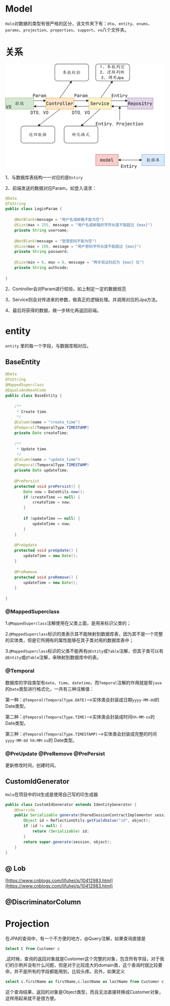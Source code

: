 # Model

`Halo`对数据的类型有很严格的区分，该文件夹下有：`dto`、`entity`、`enums`、`params`、`projection`、`properties`、`support`、`vo`八个文件夹。

# 关系

![](./img/07-01.png)

1、与数据库表结构一一对应的是`Entiry`

2、前端发送的数据对应Param，如登入请求：

```java
@Data
@ToString
public class LoginParam {

    @NotBlank(message = "用户名或邮箱不能为空")
    @Size(max = 255, message = "用户名或邮箱的字符长度不能超过 {max}")
    private String username;

    @NotBlank(message = "登录密码不能为空")
    @Size(max = 100, message = "用户密码字符长度不能超过 {max}")
    private String password;

    @Size(min = 6, max = 6, message = "两步验证码应为 {max} 位")
    private String authcode;

}
```

2、Controller会对Param进行校验，如上制定一定的数据规范

3、Service则会对传进来的参数，做真正的逻辑处理。并调用对应的Jpa方法。

4、最后将获得的数据，做一步转化再返回前端。

# entity

`entity` 里的每一个字段，与数据库相对应。

## BaseEntity

```java
@Data
@ToString
@MappedSuperclass
@EqualsAndHashCode
public class BaseEntity {

    /**
     * Create time.
     */
    @Column(name = "create_time")
    @Temporal(TemporalType.TIMESTAMP)
    private Date createTime;

    /**
     * Update time.
     */
    @Column(name = "update_time")
    @Temporal(TemporalType.TIMESTAMP)
    private Date updateTime;

    @PrePersist
    protected void prePersist() {
        Date now = DateUtils.now();
        if (createTime == null) {
            createTime = now;
        }

        if (updateTime == null) {
            updateTime = now;
        }
    }

    @PreUpdate
    protected void preUpdate() {
        updateTime = new Date();
    }

    @PreRemove
    protected void preRemove() {
        updateTime = new Date();
    }

}
```

### @MappedSuperclass

1.`@MappedSuperclass`注解使用在父类上面，是用来标识父类的；

2.`@MappedSuperclass`标识的类表示其不能映射到数据库表，因为其不是一个完整的实体类，但是它所拥有的属性能够在其子类对用的数据库表中；

3.`@MappedSuperclass`标识的父类不能再有`@Entity`或`Table`注解，但其子类可以有`@Entity`或`@Table`注解，来映射到数据库中的表。

### @Temporal

数据库的字段类型有`date`、`time`、`datetime`，而`Temporal`注解的作用就是帮`java`的`Date`类型进行格式化，一共有三种注解值：

第一种：`@Temporal(TemporalType.DATE)`—>实体类会封装成日期`yyyy-MM-dd`的 Date类型。

第二种：`@Temporal(TemporalType.TIME)`—>实体类会封装成时间`hh-MM-ss`的 Date类型。

第三种：`@Temporal(TemporalType.TIMESTAMP)`—>实体类会封装成完整的时间`yyyy-MM-dd hh:MM:ss`的 Date类型。

### @PreUpdate @PreRemove @PrePersist

更新修改时间，创建时间。

## CustomIdGenerator

`Halo`在项目中的Id生成是使用自己写的ID生成器

```java
public class CustomIdGenerator extends IdentityGenerator {
    @Override
    public Serializable generate(SharedSessionContractImplementor session, Object object) {
        Object id = ReflectionUtils.getFieldValue("id", object);
        if (id != null) {
            return (Serializable) id;
        }
        return super.generate(session, object);
    }
}
```

## @ Lob

[https://www.cnblogs.com/lifuhei/p/10412983.html](https://www.cnblogs.com/lifuhei/p/10412983.html)

## @DiscriminatorColumn

# Projection

在JPA的查询中，有一个不方便的地方，@Query注解，如果查询直接是

```sql
Select C from Customer c
```

,这时候，查询的返回对象就是Customer这个完整的对象，包含所有字段，对于我们的示例并没有什么问题，但是对于比较庞大的domain类，这个查询时就比较要命，并不是所有的字段都能用到，比较头疼。另外，如果定义

```sql
select c.firstName as firstName,c.lastName as lastName from Customer c
```

这个查询结果，返回的对象是Object类型，而且无法直接转换成Customer对象，这样用起来就不是很方便。